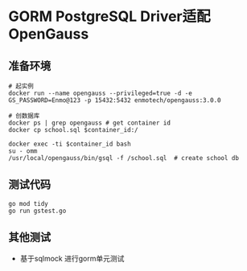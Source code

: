 # GORM PostgreSQL Driver适配OpenGauss

## 准备环境

```shell script
# 起实例
docker run --name opengauss --privileged=true -d -e GS_PASSWORD=Enmo@123 -p 15432:5432 enmotech/opengauss:3.0.0 

# 创数据库
docker ps | grep opengauss # get container id
docker cp school.sql $container_id:/

docker exec -ti $container_id bash 
su - omm
/usr/local/opengauss/bin/gsql -f /school.sql  # create school db 

```

## 测试代码
```shell script
go mod tidy
go run gstest.go

```

## 其他测试

- 基于sqlmock 进行gorm单元测试
